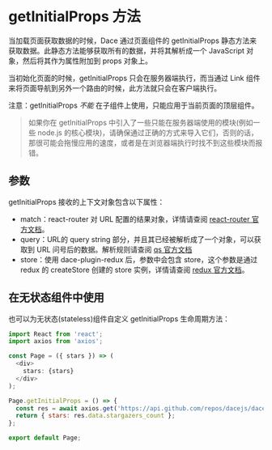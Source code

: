 # getInitialProps 方法

当加载页面获取数据的时候，Dace 通过页面组件的 getInitialProps 静态方法来获取数据。此静态方法能够获取所有的数据，并将其解析成一个 JavaScript 对象，然后将其作为属性附加到 props 对象上。

当初始化页面的时候，getInitialProps 只会在服务器端执行，而当通过 Link 组件来将页面导航到另外一个路由的时候，此方法就只会在客户端执行。

注意：getInitialProps *不能* 在子组件上使用，只能应用于当前页面的顶层组件。

>如果你在 getInitialProps 中引入了一些只能在服务器端使用的模块(例如一些 node.js 的核心模块)，请确保通过正确的方式来导入它们，否则的话，那很可能会拖慢应用的速度，或者是在浏览器端执行时找不到这些模块而报错。

## 参数
getInitialProps 接收的上下文对象包含以下属性：

- match：react-router 对 URL 配置的结果对象，详情请查阅 [react-router 官方文档](https://reacttraining.com/react-router/web/api/match)。
- query：URL的 query string 部分，并且其已经被解析成了一个对象，可以获取到 URL 问号后的数据。解析规则请查阅 [qs 官方文档](https://www.npmjs.com/package/qs)
- store：使用 dace-plugin-redux 后，参数中会包含 store，这个参数是通过 redux 的 createStore 创建的 store 实例，详情请查阅 [redux 官方文档](https://redux.js.org/api/store)。

## 在无状态组件中使用
也可以为无状态(stateless)组件自定义 getInitialProps 生命周期方法：

```js
import React from 'react';
import axios from 'axios';

const Page = ({ stars }) => (
  <div>
    stars: {stars}
  </div>
);

Page.getInitialProps = () => {
  const res = await axios.get('https://api.github.com/repos/dacejs/dace');
  return { stars: res.data.stargazers_count };
};

export default Page;
```
